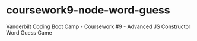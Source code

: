 # coursework9-node-word-guess
Vanderbilt Coding Boot Camp - Coursework #9 - Advanced JS Constructor Word Guess Game
